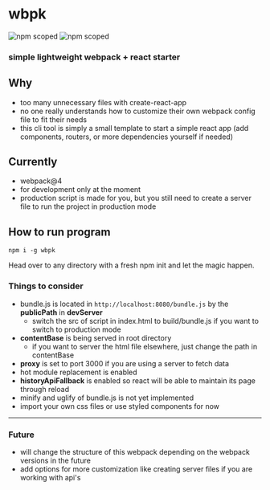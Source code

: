 # wbpk
![npm scoped](https://img.shields.io/badge/npm-1.0.0-orange.svg)
![npm scoped](https://img.shields.io/badge/npm%20registry-false-blue.svg)

### simple lightweight webpack + react starter

## Why
- too many unnecessary files with create-react-app
- no one really understands how to customize their own webpack config file to fit their needs
- this cli tool is simply a small template to start a simple react app (add components, routers, or more dependencies yourself if needed)

## Currently
- webpack@4
- for development only at the moment
- production script is made for you, but you still need to create a server file to run the project in production mode

## How to run program
```
npm i -g wbpk
```
Head over to any directory with a fresh npm init and let the magic happen.

### Things to consider
- bundle.js is located in `http://localhost:8080/bundle.js` by the **publicPath** in **devServer**
    - switch the src of script in index.html to build/bundle.js if you want to switch to production mode
- **contentBase** is being served in root directory
    - if you want to server the html file elsewhere, just change the path in contentBase
- **proxy** is set to port 3000 if you are using a server to fetch data
- hot module replacement is enabled
- **historyApiFallback** is enabled so react will be able to maintain its page through reload
- minify and uglify of bundle.js is not yet implemented
- import your own css files or use styled components for now
___
### Future
- will change the structure of this webpack depending on the webpack versions in the future
- add options for more customization like creating server files if you are working with api's

